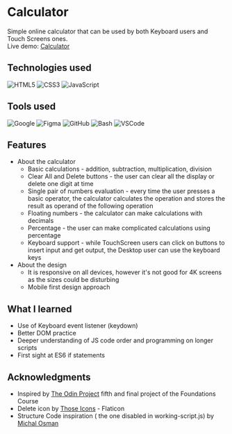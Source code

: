 # Calculator

Simple online calculator that can be used by both Keyboard users and Touch Screens ones. <br>
Live demo: [Calculator](https://krssclaire.github.io/calculator)


## Technologies used

![HTML5](https://img.shields.io/badge/html5-%23E34F26.svg?style=for-the-badge&logo=html5&logoColor=white)
![CSS3](https://img.shields.io/badge/css3-%231572B6.svg?style=for-the-badge&logo=css3&logoColor=white)
![JavaScript](https://img.shields.io/badge/javascript-%23323330.svg?style=for-the-badge&logo=javascript&logoColor=%23F7DF1E)


## Tools used

![Google](https://img.shields.io/badge/google-4285F4?style=for-the-badge&logo=google&logoColor=white)
![Figma](https://img.shields.io/badge/Figma-F24E1E?style=for-the-badge&logo=figma&logoColor=white)
![GitHub](https://img.shields.io/badge/GitHub-100000?style=for-the-badge&logo=github&logoColor=white)
![Bash](https://img.shields.io/badge/Bash-%23121011.svg?style=for-the-badge&logo=gnu-bash&logoColor=white)
![VSCode](https://img.shields.io/badge/VSCode-0078d7.svg?style=for-the-badge&logo=visual-studio-code&logoColor=white)


## Features

* About the calculator
    * Basic calculations - addition, subtraction, multiplication, division
    * Clear All and Delete buttons - the user can clear all the display or delete one digit at time
    * Single pair of numbers evaluation - every time the user presses a basic operator, the calculator calculates the operation and stores the result as operand of the following operation
    * Floating numbers - the calculator can make calculations with decimals
    * Percentage - the user can make complicated calculations using percentage
    * Keyboard support - while TouchScreen users can click on buttons to insert input and get output, the Desktop user can use the keyboard keys
* About the design
    * It is responsive on all devices, however it's not good for 4K screens as the sizes could be disturbing
    * Mobile first design approach


## What I learned

* Use of Keyboard event listener (keydown)
* Better DOM practice
* Deeper understanding of JS code order and programming on longer scripts
* First sight at ES6 if statements


## Acknowledgments

* Inspired by [The Odin Project](https://www.theodinproject.com) fifth and final project of the Foundations Course
* Delete icon by [Those Icons](https://www.flaticon.com/free-icons/delete) - Flaticon
* Structure Code inspiration ( the one disabled in working-script.js) by [Michal Osman](https://github.com/michalosman/calculator)